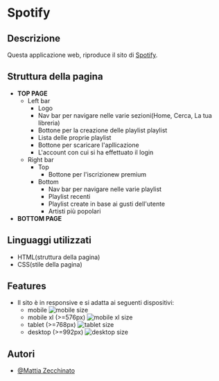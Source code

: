 # Spotify

## Descrizione

Questa applicazione web, riproduce il sito di [Spotify](https://open.spotify.com/).

## Struttura della pagina

- **TOP PAGE**
    - Left bar
        - Logo
        - Nav bar per navigare nelle varie sezioni(Home, Cerca, La tua libreria)
        - Bottone per la creazione delle playlist playlist
        - Lista delle proprie playlist
        - Bottone per scaricare l'apllicazione
        - L'account con cui si ha effettuato il login
    - Right bar
        - Top
            - Bottone per l'iscrizionew premium
        - Bottom
            - Nav bar per navigare nelle varie playlist
            - Playlist recenti
            - Playlist create in base ai gusti dell'utente
            - Artisti più popolari
- **BOTTOM PAGE**
    
## Linguaggi utilizzati

- HTML(struttura della pagina)
- CSS(stile della pagina)

## Features

- Il sito è in responsive e si adatta ai seguenti dispositivi:
    - mobile ![mobile size]("readme-img/mobile-size-day-2.png")
    - mobile xl (>=576px) ![mobile xl size]("readme-img/mobile-xl-size-day-2.png")
    - tablet (>=768px) ![tablet size]("readme-img/tablet-size-day-2.png")
    - desktop (>=992px) ![desktop size]("readme-img/desktop-size-day-2.png")


## Autori

- [@Mattia Zecchinato](https://www.github.com/MattiaZecchinato)